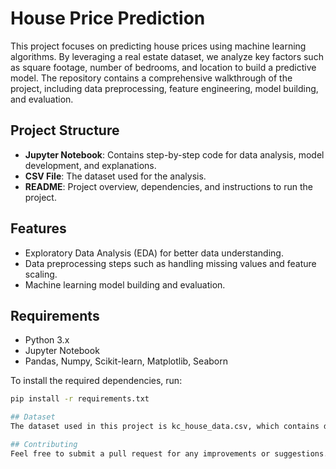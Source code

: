 # House Price Prediction

This project focuses on predicting house prices using machine learning algorithms. By leveraging a real estate dataset, we analyze key factors such as square footage, number of bedrooms, and location to build a predictive model. The repository contains a comprehensive walkthrough of the project, including data preprocessing, feature engineering, model building, and evaluation.

## Project Structure
- **Jupyter Notebook**: Contains step-by-step code for data analysis, model development, and explanations.
- **CSV File**: The dataset used for the analysis.
- **README**: Project overview, dependencies, and instructions to run the project.

## Features
- Exploratory Data Analysis (EDA) for better data understanding.
- Data preprocessing steps such as handling missing values and feature scaling.
- Machine learning model building and evaluation.

## Requirements
- Python 3.x
- Jupyter Notebook
- Pandas, Numpy, Scikit-learn, Matplotlib, Seaborn

To install the required dependencies, run:
```bash
pip install -r requirements.txt

## Dataset
The dataset used in this project is kc_house_data.csv, which contains detailed information on houses sold in King County, USA. Each row represents a house with features such as the number of bedrooms, bathrooms, and more.

## Contributing
Feel free to submit a pull request for any improvements or suggestions.
